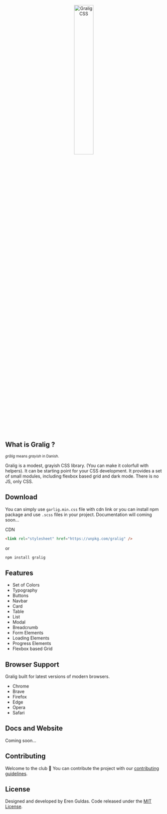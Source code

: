 <a style="text-align:center; display: block;" href="#"><img style="width: 35%; " src="https://res.cloudinary.com/erenesto/image/upload/v1586499201/ak0oavaecaoalct3jul2.jpg" alt="Gralig CSS"></a>

## What is Gralig ?

<sup>_grålig_ means _grayish_ in Danish.<sup>

Gralig is a modest, grayish CSS library. (You can make it colorfull with helpers). It can be starting point for your CSS development. It provides a set of small modules, including flexbox based grid and dark mode. There is no JS, only CSS.

## Download

You can simply use `garlig.min.css` file with cdn link or you can install npm package and use `.scss` files in your project. Documentation will coming soon...

CDN

```html
<link rel="stylesheet" href="https://unpkg.com/gralig" />
```

or

```bash
npm install gralig
```

## Features

- Set of Colors
- Typography
- Buttons
- Navbar
- Card
- Table
- List
- Modal
- Breadcrumb
- Form Elements
- Loading Elements
- Progress Elements
- Flexbox based Grid

## Browser Support

Gralig built for latest versions of modern browsers.

- Chrome
- Brave
- Firefox
- Edge
- Opera
- Safari

## Docs and Website

Coming soon...

## Contributing

Welcome to the club 🙂
You can contribute the project with our [contributing guidelines](https://github.com/erenesto/gralig/blob/master/.github/CONTRIBUTING.md).

## License

Designed and developed by Eren Guldas. Code released under the [MIT License](license).
